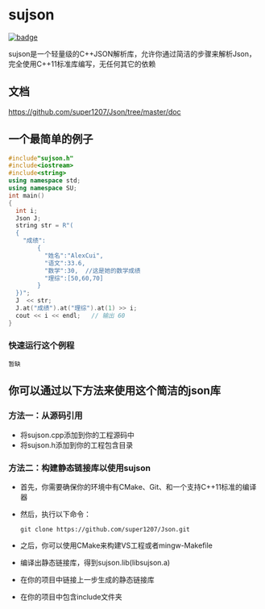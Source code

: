 # sujson
[![badge](https://img.shields.io/badge/sujson%2F1.0.0-green.svg)](http://github.com/super1207/Json)

sujson是一个轻量级的C++JSON解析库，允许你通过简洁的步骤来解析Json，完全使用C++11标准库编写，无任何其它的依赖

##  文档

https://github.com/super1207/Json/tree/master/doc

## 一个最简单的例子
  ```cpp
  #include"sujson.h"
  #include<iostream>
  #include<string>
  using namespace std;
  using namespace SU;
  int main()
  {
    int i;
    Json J;
    string str = R"(
    {
      "成绩":
          {
            "姓名":"AlexCui",
            "语文":33.6,
            "数学":30,  //这是她的数学成绩
            "理综":[50,60,70]    
          }
    })";
    J  << str;  
    J.at("成绩").at("理综").at(1) >> i;
    cout << i << endl;   // 输出 60
  }
  ```
  ### 快速运行这个例程
    暂缺
 ## 你可以通过以下方法来使用这个简洁的json库
 ### 方法一：从源码引用
 * 将sujson.cpp添加到你的工程源码中
 * 将sujson.h添加到你的工程包含目录

### 方法二：构建静态链接库以使用sujson

* 首先，你需要确保你的环境中有CMake、Git、和一个支持C++11标准的编译器

* 然后，执行以下命令：

  ```shell
  git clone https://github.com/super1207/Json.git
  ```

* 之后，你可以使用CMake来构建VS工程或者mingw-Makefile

* 编译出静态链接库，得到sujson.lib(libsujson.a)
* 在你的项目中链接上一步生成的静态链接库
* 在你的项目中包含include文件夹